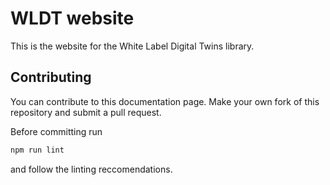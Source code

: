 # WLDT website

This is the website for the White Label Digital Twins library.

## Contributing

You can contribute to this documentation page.
Make your own fork of this repository and submit a pull request.

Before committing run

```bash
npm run lint
```

and follow the linting reccomendations.
